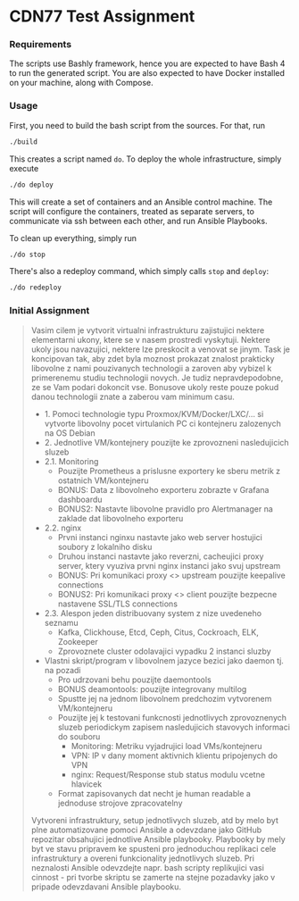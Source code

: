 # CDN77 Test Assignment

### Requirements
The scripts use Bashly framework, hence you are expected to have Bash 4 to run the generated script.
You are also expected to have Docker installed on your machine, along with Compose.

### Usage
First, you need to build the bash script from the sources. For that, run

```bash
./build
```

This creates a script named `do`.  To deploy the whole infrastructure, simply execute

```bash
./do deploy
```

This will create a set of containers and an Ansible control machine.
The script will configure the containers, treated as separate servers, to communicate via ssh between each other, and run Ansible Playbooks.

To clean up everything, simply run
```bash
./do stop
```

There's also a redeploy command, which simply calls `stop` and `deploy`:

```bash
./do redeploy
```

### Initial Assignment

> Vasim cilem je vytvorit virtualni infrastrukturu zajistujici nektere elementarni ukony, ktere se v nasem prostredi vyskytuji. Nektere ukoly jsou navazujici, nektere lze preskocit a venovat se jinym. Task je koncipovan tak, aby zdet byla moznost prokazat znalost prakticky libovolne z nami pouzivanych technologii a zaroven aby vybizel k primerenemu studiu technologii novych. Je tudiz nepravdepodobne, ze se Vam podari dokoncit vse. Bonusove ukoly reste pouze pokud danou technologii znate a zaberou vam minimum casu.
>
>- 1\. Pomoci technologie typu Proxmox/KVM/Docker/LXC/… si vytvorte libovolny pocet virtulanich PC ci kontejneru zalozenych na OS Debian
>- 2\. Jednotlive VM/kontejnery pouzijte ke zprovozneni nasledujicich sluzeb
>  - 2.1\. Monitoring
>    - Pouzijte Prometheus a prislusne exportery ke sberu metrik z ostatnich VM/kontejneru
>    - BONUS: Data z libovolneho exporteru zobrazte v Grafana dashboardu
>    - BONUS2: Nastavte libovolne pravidlo pro Alertmanager na zaklade dat libovolneho exporteru
>  - 2.2\. nginx
>    - Prvni instanci nginxu nastavte jako web server hostujici soubory z lokalniho disku
>    - Druhou instanci nastavte jako reverzni, cacheujici proxy server, ktery vyuziva prvni nginx instanci jako svuj upstream
>    - BONUS: Pri komunikaci proxy <> upstream pouzijte keepalive connections
>    - BONUS2: Pri komunikaci proxy <> client pouzijte bezpecne nastavene SSL/TLS connections
>  - 2.3\. Alespon jeden distribuovany system z nize uvedeneho seznamu
>    - Kafka, Clickhouse, Etcd, Ceph, Citus, Cockroach, ELK, Zookeeper
>    - Zprovoznete cluster odolavajici vypadku 2 instanci sluzby
>  - Vlastni skript/program v libovolnem jazyce bezici jako daemon tj. na pozadi
>    - Pro udrzovani behu pouzijte daemontools
>    - BONUS deamontools: pouzijte integrovany multilog
>    - Spustte jej na jednom libovolnem predchozim vytvorenem VM/kontejneru
>    - Pouzijte jej k testovani funkcnosti jednotlivych zprovoznenych sluzeb periodickym zapisem nasledujicich stavovych informaci do souboru
>      - Monitoring: Metriku vyjadrujici load VMs/kontejneru
>      - VPN: IP v dany moment aktivnich klientu pripojenych do VPN
>      - nginx: Request/Response stub status modulu vcetne hlavicek
>    - Format zapisovanych dat necht je human readable a jednoduse strojove zpracovatelny
>
> Vytvoreni infrastruktury, setup jednotlivych sluzeb, atd by melo byt plne automatizovane pomoci Ansible a odevzdane jako GitHub repozitar obsahujici jednotlive Ansible playbooky. Playbooky by mely byt ve stavu pripravem ke spusteni pro jednoduchou replikaci cele infrastruktury a overeni funkcionality jednotlivych sluzeb. Pri neznalosti Ansible odevzdejte napr. bash scripty replikujici vasi cinnost - pri tvorbe skriptu se zamerte na stejne pozadavky jako v pripade odevzdavani Ansible playbooku.
